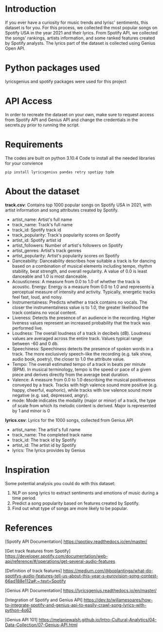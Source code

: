 # Introduction

If you ever have a curiosity for music trends and lyrisc' sentiments, this dataset is for you. For this process, we collected the most popular songs on Spotify USA in the year 2021 and their lyrics. From Spotify API, we collected the songs' rankings, artists information, and some ranked features created by Spotify analysts. The lyrics part of the dataset is collected using Genius Open API. 

# Python packages used
lyricsgenius and spotify packages were used for this project

# API Access
In order to recreate the dataset on your own, make sure to request access from Spotify API and Genius API and change the credentials in the secrets.py prior to running the script. 

# Requirements
The codes are built on python 3.10.4
Code to install all the needed libraries for your convience

```pip install lyricsgenius pandas retry spotipy tqdm ```

# About the dataset
**track.csv**: Contains top 1000 popular songs on Spotify USA in 2021, with artist information and song attributes created by Spotify.
* artist_name: Artist's full name
* track_name: Track's full name
* track_id: Spotify track id
* track_popularity: Track's popularity scores on Spotify
* artist_id: Spotify artist id
* artist_followers: Number of artist's followers on Spotify
* artist_genres: Artist's track genres
* artist_popularity: Artist's popularity scores on Spotify
* Danceability: Danceability describes how suitable a track is for dancing based on a combination of musical elements including tempo, rhythm stability, beat strength, and overall regularity. A value of 0.0 is least danceable and 1.0 is most danceable.
* Acousticness: A measure from 0.0 to 1.0 of whether the track is acoustic.
Energy: Energy is a measure from 0.0 to 1.0 and represents a perceptual measure of intensity and activity. Typically, energetic tracks feel fast, loud, and noisy.
* Instrumentalness: Predicts whether a track contains no vocals. The closer the instrumentalness value is to 1.0, the greater likelihood the track contains no vocal content.
* Liveness: Detects the presence of an audience in the recording. Higher liveness values represent an increased probability that the track was performed live.
* Loudness: The overall loudness of a track in decibels (dB). Loudness values are averaged across the entire track. Values typical range between -60 and 0 db.
* Speechiness: Speechiness detects the presence of spoken words in a track. The more exclusively speech-like the recording (e.g. talk show, audio book, poetry), the closer to 1.0 the attribute value.
* Tempo: The overall estimated tempo of a track in beats per minute (BPM). In musical terminology, tempo is the speed or pace of a given piece and derives directly from the average beat duration.
* Valence: A measure from 0.0 to 1.0 describing the musical positiveness conveyed by a track. Tracks with high valence sound more positive (e.g. happy, cheerful, euphoric), while tracks with low valence sound more negative (e.g. sad, depressed, angry).
* mode: Mode indicates the modality (major or minor) of a track, the type of scale from which its melodic content is derived. Major is represented by 1 and minor is 0

**lyrics.csv**: Lyrics for the 1000 songs, collected from Genius API
* artist_name: The artist's full name
* track_name: The completed track name
* track_id: The track id by Spotify
* artist_id: The artist id by Spotify
* lyrics: The lyrics provides by Genius

# Inspiration
Some potential analysis you could do with this dataset:
1. NLP on song lyrics to extract sentiments and emotions of music during a time period.
2. Predict a song popularity based on features created by Spotify.
3. Find out what type of songs are more likely to be popular.

# References 
[Spotify API Documentation] <https://spotipy.readthedocs.io/en/master/>

[Get track features from Spotify] <https://developer.spotify.com/documentation/web-api/reference/#/operations/get-several-audio-features>

[Definition of track features] <https://medium.com/@boplantinga/what-do-spotifys-audio-features-tell-us-about-this-year-s-eurovision-song-contest-66ad188e112a#:~:text=Spotify>

[Genius API Documentation] <https://lyricsgenius.readthedocs.io/en/master/>

[Integration of Spotify and Genius API] <https://dev.to/willamesoares/how-to-integrate-spotify-and-genius-api-to-easily-crawl-song-lyrics-with-python-4o62>

[Genius API 101] <https://melaniewalsh.github.io/Intro-Cultural-Analytics/04-Data-Collection/07-Genius-API.html>
